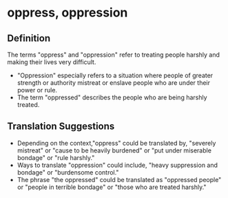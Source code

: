 # oppress, oppression

## Definition

The terms "oppress" and "oppression" refer to treating people harshly and making their lives very difficult.

* "Oppression" especially refers to a situation where people of greater strength or authority mistreat or enslave people who are under their power or rule.
* The term "oppressed" describes the people who are being harshly treated.


## Translation Suggestions



* Depending on the context,"oppress" could be translated by, "severely mistreat" or "cause to be heavily burdened" or "put under miserable bondage" or "rule harshly."
* Ways to translate "oppression" could include, "heavy suppression and bondage" or "burdensome control."
* The phrase "the oppressed" could be translated as "oppressed people" or "people in terrible bondage" or "those who are treated harshly."